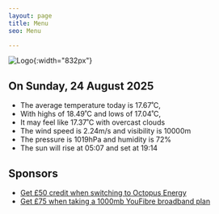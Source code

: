 ```yaml
---
layout: page
title: Menu
seo: Menu

---
```


![Logo](/images/logo.jpg){:width="832px"}

<!-- weather_marker starts -->
## On Sunday, 24 August 2025

- The average temperature today is 17.67˚C,
- With highs of 18.49˚C and lows of 17.04˚C,
- It may feel like 17.37˚C with overcast clouds
- The wind speed is 2.24m/s and visibility is 10000m
- The pressure is 1019hPa and humidity is 72%
- The sun will rise at 05:07 and set at 19:14

<!-- weather_marker ends -->

## Sponsors

- [Get £50 credit when switching to Octopus Energy](https://bit.ly/3oD1nnS)
- [Get £75 when taking a 1000mb YouFibre broadband plan](https://aklam.io/91zWhU?)
